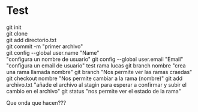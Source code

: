 # Test
git init <br>
git clone <br>
git add directorio.txt <br>
git commit -m "primer archivo" <br>
git config --global user.name "Name" <br> "configura un nombre de usuario"
git config --global user.email "Email"<br> "configura un email de usuario"
test rama lucas
git branch nombre "crea una rama llamada nombre"
git branch "Nos permite ver las ramas craedas"
git checkout nombre "Nos permite cambiar a la rama (nombre)"
git add archivo.txt "añade el archivo al stagin para esperar a confirmar y subir el cambio en el archivo"
git status "nos permite ver el estado de la rama"


Que onda que hacen???
